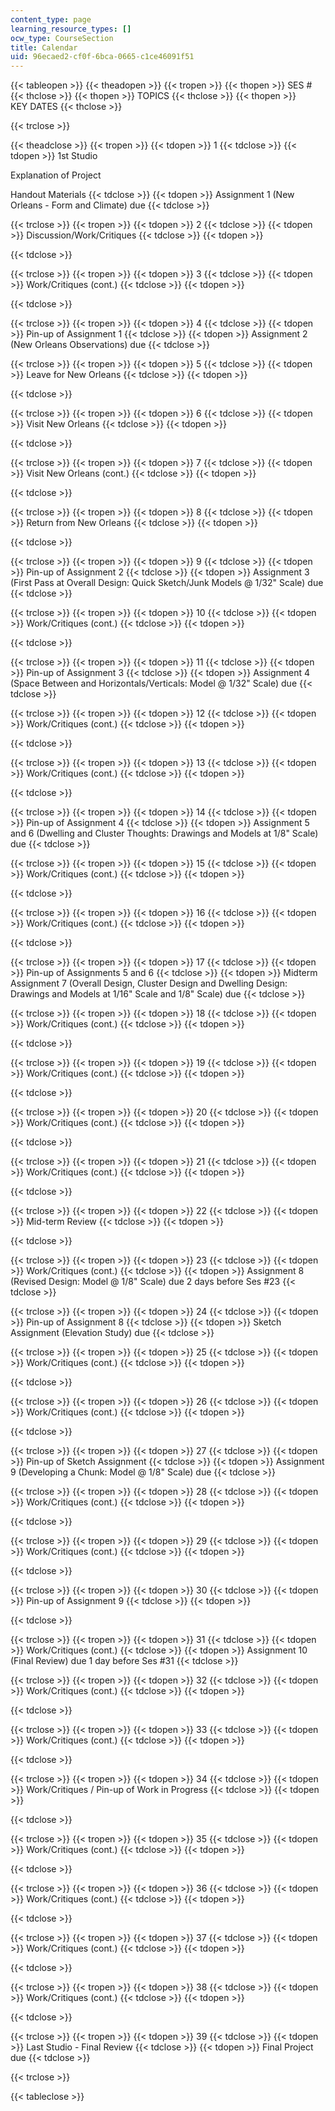 ```yaml
---
content_type: page
learning_resource_types: []
ocw_type: CourseSection
title: Calendar
uid: 96ecaed2-cf0f-6bca-0665-c1ce46091f51
---
```


{{< tableopen >}}
{{< theadopen >}}
{{< tropen >}}
{{< thopen >}}
SES #
{{< thclose >}}
{{< thopen >}}
TOPICS
{{< thclose >}}
{{< thopen >}}
KEY DATES
{{< thclose >}}

{{< trclose >}}

{{< theadclose >}}
{{< tropen >}}
{{< tdopen >}}
1
{{< tdclose >}}
{{< tdopen >}}
1st Studio  
  
Explanation of Project  
  
Handout Materials
{{< tdclose >}}
{{< tdopen >}}
Assignment 1 (New Orleans - Form and Climate) due
{{< tdclose >}}

{{< trclose >}}
{{< tropen >}}
{{< tdopen >}}
2
{{< tdclose >}}
{{< tdopen >}}
Discussion/Work/Critiques
{{< tdclose >}}
{{< tdopen >}}

{{< tdclose >}}

{{< trclose >}}
{{< tropen >}}
{{< tdopen >}}
3
{{< tdclose >}}
{{< tdopen >}}
Work/Critiques (cont.)
{{< tdclose >}}
{{< tdopen >}}

{{< tdclose >}}

{{< trclose >}}
{{< tropen >}}
{{< tdopen >}}
4
{{< tdclose >}}
{{< tdopen >}}
Pin-up of Assignment 1
{{< tdclose >}}
{{< tdopen >}}
Assignment 2 (New Orleans Observations) due
{{< tdclose >}}

{{< trclose >}}
{{< tropen >}}
{{< tdopen >}}
5
{{< tdclose >}}
{{< tdopen >}}
Leave for New Orleans
{{< tdclose >}}
{{< tdopen >}}

{{< tdclose >}}

{{< trclose >}}
{{< tropen >}}
{{< tdopen >}}
6
{{< tdclose >}}
{{< tdopen >}}
Visit New Orleans
{{< tdclose >}}
{{< tdopen >}}

{{< tdclose >}}

{{< trclose >}}
{{< tropen >}}
{{< tdopen >}}
7
{{< tdclose >}}
{{< tdopen >}}
Visit New Orleans (cont.)
{{< tdclose >}}
{{< tdopen >}}

{{< tdclose >}}

{{< trclose >}}
{{< tropen >}}
{{< tdopen >}}
8
{{< tdclose >}}
{{< tdopen >}}
Return from New Orleans
{{< tdclose >}}
{{< tdopen >}}

{{< tdclose >}}

{{< trclose >}}
{{< tropen >}}
{{< tdopen >}}
9
{{< tdclose >}}
{{< tdopen >}}
Pin-up of Assignment 2
{{< tdclose >}}
{{< tdopen >}}
Assignment 3 (First Pass at Overall Design: Quick Sketch/Junk Models @ 1/32" Scale) due
{{< tdclose >}}

{{< trclose >}}
{{< tropen >}}
{{< tdopen >}}
10
{{< tdclose >}}
{{< tdopen >}}
Work/Critiques (cont.)
{{< tdclose >}}
{{< tdopen >}}

{{< tdclose >}}

{{< trclose >}}
{{< tropen >}}
{{< tdopen >}}
11
{{< tdclose >}}
{{< tdopen >}}
Pin-up of Assignment 3
{{< tdclose >}}
{{< tdopen >}}
Assignment 4 (Space Between and Horizontals/Verticals: Model @ 1/32" Scale) due
{{< tdclose >}}

{{< trclose >}}
{{< tropen >}}
{{< tdopen >}}
12
{{< tdclose >}}
{{< tdopen >}}
Work/Critiques (cont.)
{{< tdclose >}}
{{< tdopen >}}

{{< tdclose >}}

{{< trclose >}}
{{< tropen >}}
{{< tdopen >}}
13
{{< tdclose >}}
{{< tdopen >}}
Work/Critiques (cont.)
{{< tdclose >}}
{{< tdopen >}}

{{< tdclose >}}

{{< trclose >}}
{{< tropen >}}
{{< tdopen >}}
14
{{< tdclose >}}
{{< tdopen >}}
Pin-up of Assignment 4
{{< tdclose >}}
{{< tdopen >}}
Assignment 5 and 6 (Dwelling and Cluster Thoughts: Drawings and Models at 1/8" Scale) due
{{< tdclose >}}

{{< trclose >}}
{{< tropen >}}
{{< tdopen >}}
15
{{< tdclose >}}
{{< tdopen >}}
Work/Critiques (cont.)
{{< tdclose >}}
{{< tdopen >}}

{{< tdclose >}}

{{< trclose >}}
{{< tropen >}}
{{< tdopen >}}
16
{{< tdclose >}}
{{< tdopen >}}
Work/Critiques (cont.)
{{< tdclose >}}
{{< tdopen >}}

{{< tdclose >}}

{{< trclose >}}
{{< tropen >}}
{{< tdopen >}}
17
{{< tdclose >}}
{{< tdopen >}}
Pin-up of Assignments 5 and 6
{{< tdclose >}}
{{< tdopen >}}
Midterm Assignment 7 (Overall Design, Cluster Design and Dwelling Design: Drawings and Models at 1/16" Scale and 1/8" Scale) due
{{< tdclose >}}

{{< trclose >}}
{{< tropen >}}
{{< tdopen >}}
18
{{< tdclose >}}
{{< tdopen >}}
Work/Critiques (cont.)
{{< tdclose >}}
{{< tdopen >}}

{{< tdclose >}}

{{< trclose >}}
{{< tropen >}}
{{< tdopen >}}
19
{{< tdclose >}}
{{< tdopen >}}
Work/Critiques (cont.)
{{< tdclose >}}
{{< tdopen >}}

{{< tdclose >}}

{{< trclose >}}
{{< tropen >}}
{{< tdopen >}}
20
{{< tdclose >}}
{{< tdopen >}}
Work/Critiques (cont.)
{{< tdclose >}}
{{< tdopen >}}

{{< tdclose >}}

{{< trclose >}}
{{< tropen >}}
{{< tdopen >}}
21
{{< tdclose >}}
{{< tdopen >}}
Work/Critiques (cont.)
{{< tdclose >}}
{{< tdopen >}}

{{< tdclose >}}

{{< trclose >}}
{{< tropen >}}
{{< tdopen >}}
22
{{< tdclose >}}
{{< tdopen >}}
Mid-term Review
{{< tdclose >}}
{{< tdopen >}}

{{< tdclose >}}

{{< trclose >}}
{{< tropen >}}
{{< tdopen >}}
23
{{< tdclose >}}
{{< tdopen >}}
Work/Critiques (cont.)
{{< tdclose >}}
{{< tdopen >}}
Assignment 8 (Revised Design: Model @ 1/8" Scale) due 2 days before Ses #23
{{< tdclose >}}

{{< trclose >}}
{{< tropen >}}
{{< tdopen >}}
24
{{< tdclose >}}
{{< tdopen >}}
Pin-up of Assignment 8
{{< tdclose >}}
{{< tdopen >}}
Sketch Assignment (Elevation Study) due
{{< tdclose >}}

{{< trclose >}}
{{< tropen >}}
{{< tdopen >}}
25
{{< tdclose >}}
{{< tdopen >}}
Work/Critiques (cont.)
{{< tdclose >}}
{{< tdopen >}}

{{< tdclose >}}

{{< trclose >}}
{{< tropen >}}
{{< tdopen >}}
26
{{< tdclose >}}
{{< tdopen >}}
Work/Critiques (cont.)
{{< tdclose >}}
{{< tdopen >}}

{{< tdclose >}}

{{< trclose >}}
{{< tropen >}}
{{< tdopen >}}
27
{{< tdclose >}}
{{< tdopen >}}
Pin-up of Sketch Assignment
{{< tdclose >}}
{{< tdopen >}}
Assignment 9 (Developing a Chunk: Model @ 1/8" Scale) due
{{< tdclose >}}

{{< trclose >}}
{{< tropen >}}
{{< tdopen >}}
28
{{< tdclose >}}
{{< tdopen >}}
Work/Critiques (cont.)
{{< tdclose >}}
{{< tdopen >}}

{{< tdclose >}}

{{< trclose >}}
{{< tropen >}}
{{< tdopen >}}
29
{{< tdclose >}}
{{< tdopen >}}
Work/Critiques (cont.)
{{< tdclose >}}
{{< tdopen >}}

{{< tdclose >}}

{{< trclose >}}
{{< tropen >}}
{{< tdopen >}}
30
{{< tdclose >}}
{{< tdopen >}}
Pin-up of Assignment 9
{{< tdclose >}}
{{< tdopen >}}

{{< tdclose >}}

{{< trclose >}}
{{< tropen >}}
{{< tdopen >}}
31
{{< tdclose >}}
{{< tdopen >}}
Work/Critiques (cont.)
{{< tdclose >}}
{{< tdopen >}}
Assignment 10 (Final Review) due 1 day before Ses #31
{{< tdclose >}}

{{< trclose >}}
{{< tropen >}}
{{< tdopen >}}
32
{{< tdclose >}}
{{< tdopen >}}
Work/Critiques (cont.)
{{< tdclose >}}
{{< tdopen >}}

{{< tdclose >}}

{{< trclose >}}
{{< tropen >}}
{{< tdopen >}}
33
{{< tdclose >}}
{{< tdopen >}}
Work/Critiques (cont.)
{{< tdclose >}}
{{< tdopen >}}

{{< tdclose >}}

{{< trclose >}}
{{< tropen >}}
{{< tdopen >}}
34
{{< tdclose >}}
{{< tdopen >}}
Work/Critiques / Pin-up of Work in Progress
{{< tdclose >}}
{{< tdopen >}}

{{< tdclose >}}

{{< trclose >}}
{{< tropen >}}
{{< tdopen >}}
35
{{< tdclose >}}
{{< tdopen >}}
Work/Critiques (cont.)
{{< tdclose >}}
{{< tdopen >}}

{{< tdclose >}}

{{< trclose >}}
{{< tropen >}}
{{< tdopen >}}
36
{{< tdclose >}}
{{< tdopen >}}
Work/Critiques (cont.)
{{< tdclose >}}
{{< tdopen >}}

{{< tdclose >}}

{{< trclose >}}
{{< tropen >}}
{{< tdopen >}}
37
{{< tdclose >}}
{{< tdopen >}}
Work/Critiques (cont.)
{{< tdclose >}}
{{< tdopen >}}

{{< tdclose >}}

{{< trclose >}}
{{< tropen >}}
{{< tdopen >}}
38
{{< tdclose >}}
{{< tdopen >}}
Work/Critiques (cont.)
{{< tdclose >}}
{{< tdopen >}}

{{< tdclose >}}

{{< trclose >}}
{{< tropen >}}
{{< tdopen >}}
39
{{< tdclose >}}
{{< tdopen >}}
Last Studio - Final Review
{{< tdclose >}}
{{< tdopen >}}
Final Project due
{{< tdclose >}}

{{< trclose >}}

{{< tableclose >}}